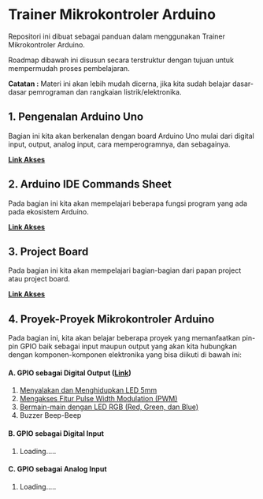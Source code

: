 # Trainer Mikrokontroler Arduino

Repositori ini dibuat sebagai panduan dalam menggunakan Trainer Mikrokontroler Arduino.

Roadmap dibawah ini disusun secara terstruktur dengan tujuan untuk mempermudah proses pembelajaran.

**Catatan :** Materi ini akan lebih mudah dicerna, jika kita sudah belajar dasar-dasar pemrograman dan rangkaian listrik/elektronika.

## 1. Pengenalan Arduino Uno

Bagian ini kita akan berkenalan dengan board Arduino Uno mulai dari digital input, output, analog input, cara memperogramnya, dan sebagainya.

**[Link Akses](https://github.com/userdw/Trainer_Mikrokontroler_Arduino/blob/main/Pengenalan%20Arduino%20Uno.md)**

## 2. Arduino IDE Commands Sheet

Pada bagian ini kita akan mempelajari beberapa fungsi program yang ada pada ekosistem Arduino.

**[Link Akses](https://github.com/userdw/Trainer_Mikrokontroler_Arduino/blob/main/Arduino%20IDE%20Commands%20Cheat%20Sheet.md)**

## 3. Project Board

Pada bagian ini kita akan mempelajari bagian-bagian dari papan project atau project board.

**[Link Akses](https://github.com/userdw/Trainer_Mikrokontroler_Arduino/blob/main/Pengenalan%20Papan%20Project%20atauProject%20Board.md)**

## 4. Proyek-Proyek Mikrokontroler Arduino

Pada bagian ini, kita akan belajar beberapa proyek yang memanfaatkan pin-pin GPIO baik sebagai input maupun output yang akan kita hubungkan dengan komponen-komponen elektronika yang bisa diikuti di bawah ini:

#### A. GPIO sebagai Digital Output ([Link](https://github.com/userdw/Trainer_Mikrokontroler_Arduino/tree/main/A_GPIO%20sebagai%20Digital%20Output))
1. [Menyalakan dan Menghidupkan LED 5mm](https://github.com/userdw/Trainer_Mikrokontroler_Arduino/tree/main/A_GPIO%20sebagai%20Digital%20Output/01_Menyalakan%20dan%20Mematikan%20LED%205mm)
2. [Mengakses Fitur Pulse Width Modulation (PWM)](https://github.com/userdw/Trainer_Mikrokontroler_Arduino/tree/main/A_GPIO%20sebagai%20Digital%20Output/02_Mengakses%20Fitur%20Pulse%20Width%20Modulation%20(PWM))
3. [Bermain-main dengan LED RGB (Red, Green, dan Blue)](https://github.com/userdw/Trainer_Mikrokontroler_Arduino/tree/main/A_GPIO%20sebagai%20Digital%20Output/03_Bermain-main%20dengan%20LED%20RGB%20(Red%2C%20Green%2C%20dan%20Blue))
4. Buzzer Beep-Beep

#### B. GPIO sebagai Digital Input
1. Loading.....

#### C. GPIO sebagai Analog Input
1. Loading.....







